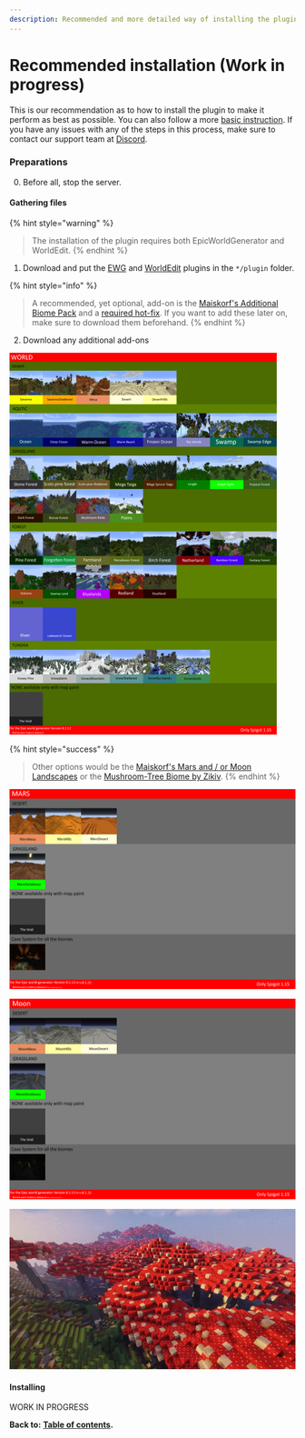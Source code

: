 ```yaml
---
description: Recommended and more detailed way of installing the plugin.
---
```


# Recommended installation \(Work in progress\)

This is our recommendation as to how to install the plugin to make it perform as best as possible. You can also follow a more [basic instruction](https://docs.dynamic-bytes.com/basic-installation). If you have any issues with any of the steps in this process, make sure to contact our support team at [Discord](https://discord.gg/Jq3ecb3).

### Preparations

0. Before all, stop the server.

#### Gathering files

{% hint style="warning" %}
> The installation of the plugin requires both EpicWorldGenerator and WorldEdit.
{% endhint %}

1. Download and put the [EWG](https://www.spigotmc.org/resources/epicworldgenerator-1-14-1-15-2-support-all-update-aquatic-features.8067/) and [WorldEdit](https://dev.bukkit.org/projects/worldedit) plugins in the `*/plugin` folder.

{% hint style="info" %}
> A recommended, yet optional, add-on is the [Maiskorf's Additional Biome Pack](https://1drv.ms/u/s!AmrRJ70wu8OUgZFrT8lExKbsl8NSmw?e=CgumZH) and a [required hot-fix](https://discord.com/channels/576841187256827905/576844840847802398/711257243953266755). If you want to add these later on, make sure to download them beforehand.
{% endhint %}

2. Download any additional add-ons

![Maiskorf&apos;s Additional Biome Pack](../.gitbook/assets/afbeelding%20%281%29.png)

{% hint style="success" %}
> Other options would be the [Maiskorf's Mars and / or Moon Landscapes](https://discordapp.com/channels/576841187256827905/576844840847802398/714083091504693278) or the [Mushroom-Tree Biome by Zikiv](https://discordapp.com/channels/576841187256827905/576844840847802398/710821492321157170).
{% endhint %}

![Maiskorf&apos;s Mars Landscapes](../.gitbook/assets/afbeelding%20%287%29.png)

![Maiskorf&apos;s Moon Landscapes](../.gitbook/assets/afbeelding%20%286%29.png)

![Zikiv&apos;s Mushroom Biome](../.gitbook/assets/afbeelding%20%288%29.png)

#### Installing

WORK IN PROGRESS

**Back to:** [**Table of contents**](https://docs.dynamic-bytes.com/table-of-contents)**.**

